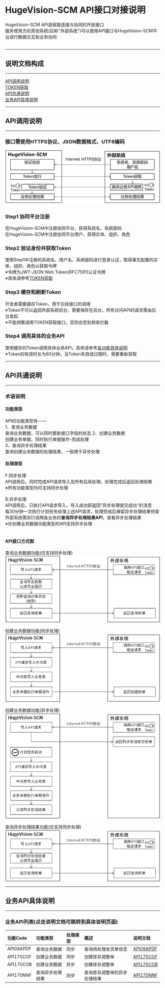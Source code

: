 
# HugeVision-SCM API接口对接说明


HugeVision-SCM API是赋能连接与协同的开放接口<br>
服务使用方的其他系统(后称"外部系统")可以使用API接口与HugeVision-SCM平台进行数据交互和业务协同<br>
<br>

<span id="说明文档构成"></span>

---
## **说明文档构成**
---
[API调用说明](#API调用说明)<br>
[TOKEN获取](tokens/Tokens.md)<br>
[API共通说明](#API共通说明)<br>
[业务API具体说明](#业务API列表)<br>

---
<span id="API调用说明"></span>

## **API调用说明**
---
### 接口需使用HTTPS协议、JSON数据格式、UTF8编码


![](images/API_CallStep.png)<br>

### Step1 协同平台注册
在HugeVision-SCM中注册协同平台，获得系统名、系统密码<br>
在HugeVision-SCM中注册协同平台用户，获得实体、组织、角色<br>

### Step2 验证身份并获取Token
使用Step1中注册的系统名、用户名、系统密码进行登录认证，取得事先配置的实体、组织、角色以获取令牌<br>
※令牌为JWT-JSON Web Token(RFC7591)认证令牌<br>
※具体请参考[TOKEN获取](tokens/Tokens.md)

### Step3 缓存和刷新Token
开发者需要缓存Token，用于后续接口的调用<br>
※Token不可以返回外部系统前台，需要保存在后台，所有访问API的请求需由后台发起<br>
※不能频繁调用TOKEN获取接口，否则会受到频率拦截<br>

### Step4 调用具体的业务API
使用缓存的Token调用具体业务API，具体请参考[各功能具体说明]()<br>
※Token的有效时长为60分钟，当Token失效或过期时，需要重新获取
<br>

---
<span id="API共通说明"></span>

## **API共通说明**
---
### 术语说明

#### **功能类型**
API的功能类型有——<br>
1、查询业务数据<br>
查询业务数据，可以同时更新接口字段的状态
2、创建业务数据<br>
创建业务单据，同时执行单据操作-完成处理<br>
3、查询异步处理结果<br>
查询创建业务数据的处理结果，一般用于异步处理<br>


#### **处理类型**
F:同步处理<br>
API调用后，同时完成API请求导入及所有后续处理，处理完成后返回处理结果<br>
※所有功能类型均可支持同步处理<br>
<br>
B:异步处理<br>
API调用后，只执行API请求导入，导入成功即返回"异步处理提交成功"的消息<br>
每30分钟一次执行计划任务处理上述API请求，处理完成后保留异步处理结果待查<br>
外部系统需另行调用各业务的**查询异步处理结果API**，查看异步处理结果<br>
※仅创建业务数据功能类型的API支持异步处理<br>
<br>

#### **API接口方式图**
查询业务数据功能(仅支持同步处理)
![](images/API_DataQuery.png)<br>

创建业务数据功能(同步处理)
![](images/API_DocCreate-F.png)<br>

创建业务数据功能(异步处理)
![](images/API_DocCreate-B.png)<br>

查询异步处理结果功能(仅支持同步处理)
![](images/API_ResultQuery.png)<br>

---
<span id="业务API列表"></span>

## **业务API具体说明**
---
### 业务API列表(点击说明文档可跳转到具体说明页面)

|功能Code|功能类型|处理类型|概述|说明文档
|:--|:--|:--|:--|:--|
|API09APDF|查询业务数据|同步|查询待处理发货单信息|[API09APDF](processes/API09APDF.md)
|API170COF|创建业务数据|同步|创建库存调整单|[API170COF](processes/API09APDF.md)
|API170COB|创建业务数据|异步|创建库存调整单|[API170COB](processes/API170COB.md)
|API170NNF|查询异步处理结果|同步|查询库存调整单的异步处理结果|[API170NNF](processes/API170NNF.md)